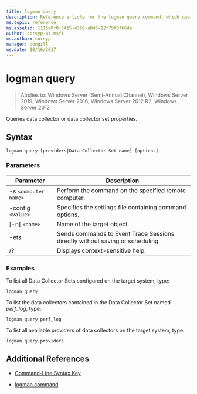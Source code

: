 ```yaml
---
title: logman query
description: Reference article for the logman query command, which queries data collector or data collector set properties.
ms.topic: reference
ms.assetid: 1116a0f0-5415-4369-a045-12f79f8f66de
author: coreyp-at-msft
ms.author: coreyp
manager: dongill
ms.date: 10/16/2017
---
```


# logman query

> Applies to: Windows Server (Semi-Annual Channel), Windows Server 2019, Windows Server 2016, Windows Server 2012 R2, Windows Server 2012

Queries data collector or data collector set properties.

## Syntax

```
logman query [providers|Data Collector Set name] [options]
```

### Parameters

| Parameter | Description |
| --------- | ----------- |
| -s `<computer name>` | Perform the command on the specified remote computer. |
| -config `<value>` | Specifies the settings file containing command options. |
| [-n] `<name>` | Name of the target object. |
| -ets | Sends commands to Event Trace Sessions directly without saving or scheduling. |
| /? | Displays context-sensitive help. |

### Examples

To list all Data Collector Sets configured on the target system, type:

```
logman query
```

To list the data collectors contained in the Data Collector Set named *perf_log*, type:

```
logman query perf_log
```

To list all available providers of data collectors on the target system, type:

```
logman query providers
```

## Additional References

- [Command-Line Syntax Key](command-line-syntax-key.md)

- [logman command](logman.md)
